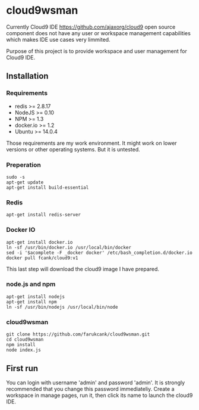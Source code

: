 cloud9wsman
===========

Currently Cloud9 IDE https://github.com/ajaxorg/cloud9 open source component does not have any user or workspace management capabilities which makes IDE use cases very limmited.

Purpose of this project is to provide workspace and user management for Cloud9 IDE. 

## Installation ##

### Requirements

* redis >= 2.8.17
* NodeJS >= 0.10 
* NPM >= 1.3
* docker.io >= 1.2
* Ubuntu >= 14.0.4

Those requirements are my work environment. It might work on lower versions or other operating systems. But it is untested.

### Preperation
    sudo -s
    apt-get update
    apt-get install build-essential

### Redis
    apt-get install redis-server

### Docker IO
    apt-get install docker.io
    ln -sf /usr/bin/docker.io /usr/local/bin/docker
    sed -i '$acomplete -F _docker docker' /etc/bash_completion.d/docker.io
    docker pull fcank/cloud9:v1
This last step will download the cloud9 image I have prepared.

### node.js and npm
    apt-get install nodejs
    apt-get install npm
    ln -sf /usr/bin/nodejs /usr/local/bin/node
    
### cloud9wsman
    git clone https://github.com/farukcank/cloud9wsman.git
    cd cloud9wsman
    npm install
    node index.js
    
## First run
You can login with username 'admin' and password 'admin'. It is strongly recommended that you change this password immediateliy.
Create a workspace in manage pages, run it, then click its name to launch the cloud9 IDE.
